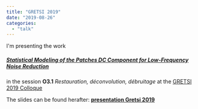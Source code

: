 ```yaml
---
title: "GRETSI 2019"
date: "2019-08-26"
categories: 
  - "talk"
---
```


I'm presenting the work

##### [Statistical Modeling of the Patches DC Component for Low-Frequency Noise Reduction](https://hal.archives-ouvertes.fr/hal-02024205)

in the session **O3.1** _Restauration, déconvolution, débruitage_ at the [GRETSI 2019 Colloque](http://gretsi.fr/colloque2019/)

The slides can be found herafter: **[presentation Gretsi 2019](https://houdard.wp.imt.fr/files/2019/08/presentation.pdf)**
